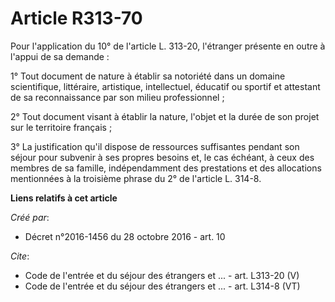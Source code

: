 # Article R313-70

Pour l'application du 10° de l'article L. 313-20, l'étranger présente en outre à l'appui de sa demande : 

1° Tout document de nature à établir sa notoriété dans un domaine scientifique, littéraire, artistique, intellectuel,
éducatif ou sportif et attestant de sa reconnaissance par son milieu professionnel ; 

2° Tout document visant à établir la nature, l'objet et la durée de son projet sur le territoire français ; 

3° La justification qu'il dispose de ressources suffisantes pendant son séjour pour subvenir à ses propres besoins et, le cas
échéant, à ceux des membres de sa famille, indépendamment des prestations et des allocations mentionnées à la troisième
phrase du 2° de l'article L. 314-8.

**Liens relatifs à cet article**

_Créé par_:

  - Décret n°2016-1456 du 28 octobre 2016 - art. 10

_Cite_:

  - Code de l'entrée et du séjour des étrangers et ... - art. L313-20 (V)
  - Code de l'entrée et du séjour des étrangers et ... - art. L314-8 (VT)
